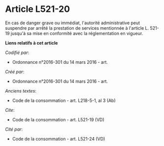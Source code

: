 # Article L521-20

En cas de danger grave ou immédiat, l'autorité administrative peut suspendre par arrêté la prestation de services mentionnée
à l'article L. 521-19 jusqu'à sa mise en conformité avec la réglementation en vigueur.

**Liens relatifs à cet article**

_Codifié par_:

  - Ordonnance n°2016-301 du 14 mars 2016 - art.

_Créé par_:

  - Ordonnance n°2016-301 du 14 mars 2016 - art.

_Anciens textes_:

  - Code de la consommation - art. L218-5-1, al 3 (Ab)

_Cite_:

  - Code de la consommation - art. L521-19 (VD)

_Cité par_:

  - Code de la consommation - art. L521-24 (VD)
